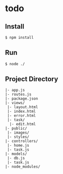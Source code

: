 # todo

## Install

```bash
$ npm install
```

## Run

```bash
$ node ./
```

## Project Directory

```
|- app.js
|- routes.js
|- package.json
|- views/
 |- layout.html
 |- index.html
 |- error.html
 |- task/
  |- edit.html
|- public/
 |- images/
 |- styles/
|- controllers/
 |- home.js
 |- task.js
|- models/
 |- db.js
 |- task.js
|- node_modules/
```